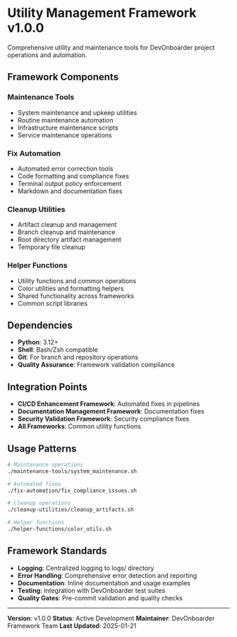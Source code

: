# Utility Management Framework v1.0.0

Comprehensive utility and maintenance tools for DevOnboarder project operations and automation.

## Framework Components

### Maintenance Tools

- System maintenance and upkeep utilities
- Routine maintenance automation
- Infrastructure maintenance scripts
- Service maintenance operations

### Fix Automation

- Automated error correction tools
- Code formatting and compliance fixes
- Terminal output policy enforcement
- Markdown and documentation fixes

### Cleanup Utilities

- Artifact cleanup and management
- Branch cleanup and maintenance
- Root directory artifact management
- Temporary file cleanup

### Helper Functions

- Utility functions and common operations
- Color utilities and formatting helpers
- Shared functionality across frameworks
- Common script libraries

## Dependencies

- **Python**: 3.12+
- **Shell**: Bash/Zsh compatible
- **Git**: For branch and repository operations
- **Quality Assurance**: Framework validation compliance

## Integration Points

- **CI/CD Enhancement Framework**: Automated fixes in pipelines
- **Documentation Management Framework**: Documentation fixes
- **Security Validation Framework**: Security compliance fixes
- **All Frameworks**: Common utility functions

## Usage Patterns

```bash
# Maintenance operations
./maintenance-tools/system_maintenance.sh

# Automated fixes
./fix-automation/fix_compliance_issues.sh

# Cleanup operations
./cleanup-utilities/cleanup_artifacts.sh

# Helper functions
./helper-functions/color_utils.sh
```

## Framework Standards

- **Logging**: Centralized logging to logs/ directory
- **Error Handling**: Comprehensive error detection and reporting
- **Documentation**: Inline documentation and usage examples
- **Testing**: Integration with DevOnboarder test suites
- **Quality Gates**: Pre-commit validation and quality checks

---

**Version**: v1.0.0
**Status**: Active Development
**Maintainer**: DevOnboarder Framework Team
**Last Updated**: 2025-01-21
